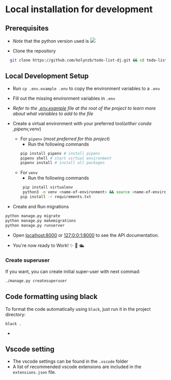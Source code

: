 # Local installation for development

## Prerequisites

- _Note_ that the python version used is ![](https://img.shields.io/badge/python-3.11.0-red)

- Clone the repository

```sh
  git clone https://github.com/kolynzb/todo-list-dj.git && cd todo-list-dj
```

## Local Development Setup

- Run `cp .env.example .env` to copy the environment variables to a `.env`
- Fill out the missing environment variables in `.env`
- _Refer to the [.env.example](../.env.example) file at the root of the project to learn more about what variables to add to the file_

- Create a virtual environment with your preferred tool(_either conda ,pipenv,venv_)

  - For `pipenv` (_most preferred for this project_)
    - Run the following commands
    ```bash
    pip install pipenv # install pipenv
    pipenv shell # start virtual environment
    pipenv install # install all packages
    ```
  - For `venv`
    - Run the following commands
    ```bash
     pip install virtualenv
     python3 -m venv <name-of-environment> && source <name-of-environment>/bin/activate
    pip install -r requirements.txt
    ```

- Create and Run migrations

```bash
python manage.py migrate
python manage.py makemigrations
python manage.py runserver
```

- Open [localhost:8000](http://localhost:8000) or [127:0:0:1:8000](http://127:0:0:1:8000) to see the API documentation.

- You're now ready to Work! ✨ 💅 🛳

### Create superuser

If you want, you can create initial super-user with next commad:

```bash
./manage.py createsuperuser
```

## Code formatting using black

To format the code automatically using `black`,
just run it in the project directory:

    black .

-

## Vscode setting

- The vscode settings can be found in the `.vscode` folder
- A list of recommended vscode extensions are included in the `extensions.json` file.
